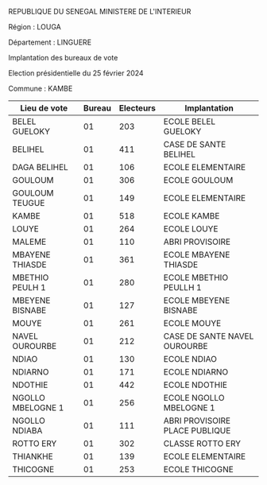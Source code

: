 REPUBLIQUE DU SENEGAL MINISTERE DE L'INTERIEUR

Région : LOUGA

Département : LINGUERE

Implantation des bureaux de vote

Election présidentielle du 25 février 2024

Commune : KAMBE

| Lieu de vote | Bureau | Electeurs | Implantation |
| - | - | - | - |
| BELEL GUELOKY | 01 | 203 | ECOLE BELEL GUELOKY |
| BELIHEL | 01 | 411 | CASE DE SANTE BELIHEL |
| DAGA BELIHEL | 01 | 106 | ECOLE ELEMENTAIRE |
| GOULOUM | 01 | 306 | ECOLE GOULOUM |
| GOULOUM TEUGUE | 01 | 149 | ECOLE ELEMENTAIRE |
| KAMBE | 01 | 518 | ECOLE KAMBE |
| LOUYE | 01 | 264 | ECOLE LOUYE |
| MALEME | 01 | 110 | ABRI PROVISOIRE |
| MBAYENE THIASDE | 01 | 361 | ECOLE MBAYENE THIASDE |
| MBETHIO PEULH 1 | 01 | 280 | ECOLE MBETHIO PEULLH 1 |
| MBEYENE BISNABE | 01 | 127 | ECOLE MBEYENE BISNABE |
| MOUYE | 01 | 261 | ECOLE MOUYE |
| NAVEL OUROURBE | 01 | 212 | CASE DE SANTE NAVEL OUROURBE |
| NDIAO | 01 | 130 | ECOLE NDIAO |
| NDIARNO | 01 | 171 | ECOLE NDIARNO |
| NDOTHIE | 01 | 442 | ECOLE NDOTHIE |
| NGOLLO MBELOGNE 1 | 01 | 256 | ECOLE NGOLLO MBELOGNE 1 |
| NGOLLO NDIABA | 01 | 111 | ABRI PROVISOIRE PLACE PUBLIQUE |
| ROTTO ERY | 01 | 302 | CLASSE ROTTO ERY |
| THIANKHE | 01 | 139 | ECOLE ELEMENTAIRE |
| THICOGNE | 01 | 253 | ECOLE THICOGNE |

<!-- PageNumber="8/20" -->
